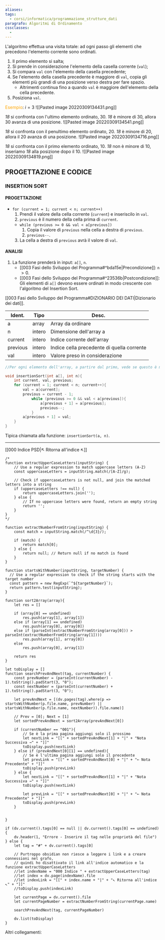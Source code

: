 ```yaml
---
aliases: 
tags:
  - corsi/informatica/programmazione_strutture_dati
paragrafo: Algoritmi di Ordinamento
cssclasses:
  - 
---
```

L'algoritmo effettua una visita totale: ad ogni passo gli elementi che precedono l'elemento corrente sono ordinati.

1. Il primo elemento si salta;
2. Si prende in considerazione l'elemento della casella corrente (`val`);
3. Si compara `val` con l'elemento della casella precedente;
4. Se l'elemento della casella precedente è maggiore di `val`, copia gli elementi più grandi di una posizione verso destra per fare spazio.
	- Altrimenti continua fino a quando `val` è maggiore dell'elemento della cella precedente. 
5. Posiziona `val`.

<font color="orange">Esempio</font>: $i=3$
![[Pasted image 20220309134431.png]]

*18* si confronta con l'ultimo elemento ordinato, 30. 
*18* è minore di 30, allora 30 avanza di una posizione.
![[Pasted image 20220309134541.png]]

*18* si confronta con il penultimo elemento ordinato, 20.
*18* è minore di 20, allora il 20 avanza di una posizione.
![[Pasted image 20220309134716.png]]

*18* si confronta con il primo elemento ordinato, 10. 
*18* non è minore di 10, inseriamo *18* alla posizione dopo il 10.
![[Pasted image 20220309134819.png]]

## PROGETTAZIONE E CODICE
### INSERTION SORT
#### PROGETTAZIONE
- `for (current = 1; current < n; current++)`
	1. Prendi il valore della cella corrente (`current`) e inseriscilo in `val`.
	2. `previous` è il numero della cella prima di `current`.
	- `while (previous >= 0 && val < a[previous])`
		1. Copia il valore di `previous` nella cella a destra di `previous`.
		2. `previous--`.
	3.  La cella a destra di `previous` avrà il valore di `val`.

#### ANALISI
1. La funzione prenderà in input: `a[]`, `n`.
	- [[003 Fasi dello Sviluppo del Programma#^bda15e|Precondizione]]: `n` $> 0$.
	- [[003 Fasi dello Sviluppo del Programma#^23536b|Postcondizione]]: Gli elementi di `a[]` devono essere ordinati in modo crescente con l'algoritmo del Insertion Sort.

[[003 Fasi dello Sviluppo del Programma#DIZIONARIO DEI DATI|Dizionario dei dati]].

| Ident.   | Tipo   | Desc.                                      |
| -------- | ------ | ------------------------------------------ |
| a        | array  | Array da ordinare                          |
| n        | intero | Dimensione dell'array a                    |
| current  | intero | Indice corrente dell'array                 |
| previous | intero | Indice cella precedente di quella corrente |
| val      | intero | Valore preso in considerazione             | 

```C
//Per ogni elemento dell'array, a partire dal primo, vede se questo è minore dei precedenti.

void insertionSort(int a[], int n){
	int current, val, previous;
	for (current = 1; current < n; current++){
		val = a[current];
		previous = current - 1;
			while (previous >= 0 && val < a[previous]){
				a[previous + 1] = a[previous];
				previous--;
			}
		a[previous + 1] = val;
	}
}
```

Tipica chiamata alla funzione: `insertionSort(a, n)`.

___
[[000 Indice PSD|↖ Ritorna all'indice ↖]]

```dataviewjs
/*
function extractUpperCaseLetters(inputString) {
	// Use a regular expression to match uppercase letters (A-Z)
	const uppercaseLetters = inputString.match(/[A-Z]/g);
	
	// Check if uppercaseLetters is not null, and join the matched letters into a string
	if (uppercaseLetters !== null) {
		return uppercaseLetters.join('');
	} else {
	    // If no uppercase letters were found, return an empty string
	    return '';
	}
}
*/

function extractNumberFromString(inputString) {
	const match = inputString.match(/^\d{3}/);
	
	if (match) {
		return match[0];
	} else {
		return null; // Return null if no match is found
	}
}

function startsWithNumber(inputString, targetNumber) {
  // Use a regular expression to check if the string starts with the target number
  const pattern = new RegExp(`^${targetNumber}`);
  return pattern.test(inputString);
}

function sort2Array(array){
	let res = []
	
	if (array[0] == undefined)
		res.push(array[1], array[1])
	else if (array[1] == undefined)
		res.push(array[0], array[0])
	else if (parseInt(extractNumberFromString(array[0])) > parseInt(extractNumberFromString(array[1])))
		res.push(array[1], array[0])
	else
		res.push(array[0], array[1])
	
	return res
}

let toDisplay = []
function searchPrevAndNext(tag, currentNumber) {
	const prevNumber = (parseInt(currentNumber) - 1).toString().padStart(3, "0");
	const nextNumber = (parseInt(currentNumber) + 1).toString().padStart(3, "0");
	
	let prevAndNext = [(dv.pages(tag).where(p => startsWithNumber(p.file.name, prevNumber) || startsWithNumber(p.file.name, nextNumber)).file.name)]
	
	// Prev = [0]; Next = [1]
	let sortedPrevAndNext = sort2Array(prevAndNext[0])
	
	if (currentNumber == "001"){ 
		// Se è la prima pagina aggiungi solo il prossimo
		let nextLink = "[[" + sortedPrevAndNext[1] + "|" + "Nota Successiva →" + "]]"
		toDisplay.push(nextLink)
	} else if (prevAndNext[0][1] == undefined){
		// Se è l'ultima pagina aggiungi solo il precedente
		let prevLink = "[[" + sortedPrevAndNext[0] + "|" + "← Nota Precedente" + "]]"
		toDisplay.push(prevLink)
	} else {
		let nextLink = "[[" + sortedPrevAndNext[1] + "|" + "Nota Successiva →" + "]]"
		toDisplay.push(nextLink)
		
		let prevLink = "[[" + sortedPrevAndNext[0] + "|" + "← Nota Precedente" + "]]"
		toDisplay.push(prevLink)
	}
	
	
}

if (dv.current().tags[0] == null || dv.current().tags[0] == undefined){
	dv.header(1, "Errore - Inserire il tag nelle proprietà del file")
} else {
	let tag = "#" + dv.current().tags[0]

	// Purtroppo obsidian non riesce a leggere i link e a creare connessioni nel grafo,
	// quindi ho disattivato il link all'indice automatico e la funzione extractUpperCaseLetters
	//let indexName = "000 Indice " + extractUpperCaseLetters(tag)
	//let index = dv.page(indexName).file
	//let indexLink = "[[" + index.name + "|" + "↖ Ritorna all'indice ↖" + "]]"
	//toDisplay.push(indexLink)
	
	let currentPage = dv.current().file
	let currentPageNumber = extractNumberFromString(currentPage.name)
	
	searchPrevAndNext(tag, currentPageNumber)
	
	dv.list(toDisplay)
}
```

Altri collegamenti: 